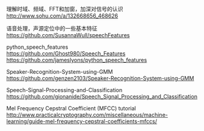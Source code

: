 理解时域、频域、FFT和加窗，加深对信号的认识   
http://www.sohu.com/a/132668656_468626

语音处理，声源定位中的一些基本特征  
https://github.com/SusannaWull/speechFeatures   

python_speech_features   
https://github.com/Ghost980/Speech_Features   
https://github.com/jameslyons/python_speech_features

Speaker-Recognition-System-using-GMM   
https://github.com/genzen2103/Speaker-Recognition-System-using-GMM

Speech-Signal-Processing-and-Classification   
https://github.com/gionanide/Speech_Signal_Processing_and_Classification

Mel Frequency Cepstral Coefficient (MFCC) tutorial   
http://www.practicalcryptography.com/miscellaneous/machine-learning/guide-mel-frequency-cepstral-coefficients-mfccs/
